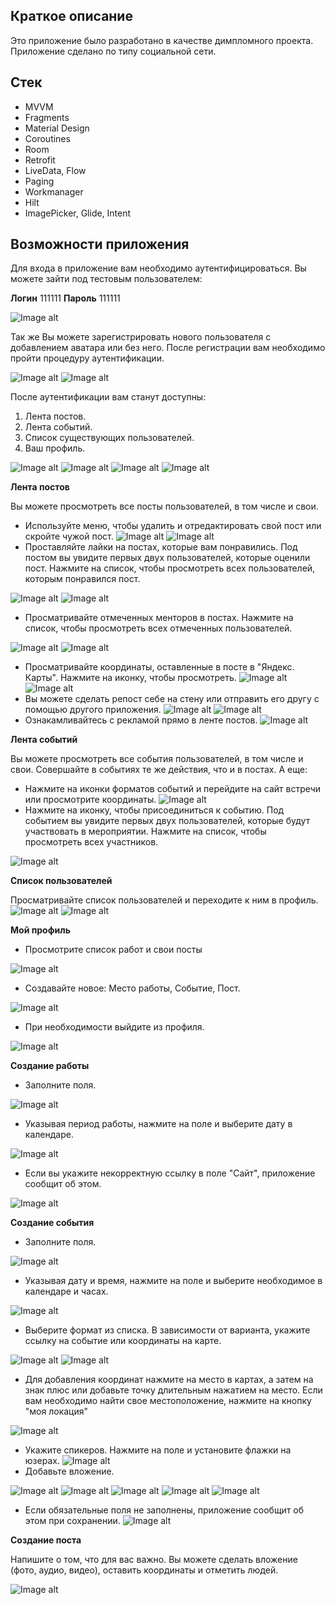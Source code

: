 ## Краткое описание

Это приложение было разработано в качестве димпломного проекта. Приложение сделано по типу социальной сети.

## Стек
* MVVM
* Fragments
* Material Design
* Coroutines
* Room
* Retrofit
* LiveData, Flow
* Paging
* Workmanager
* Hilt
* ImagePicker, Glide, Intent

## Возможности приложения
Для входа в приложение вам необходимо аутентифицироваться. Вы можете зайти под тестовым пользователем:

__Логин__ 111111
__Пароль__ 111111

![Image alt](https://github.com/ERokhmanko/Diploma/blob/master/screenshots/signIn.jpg)

 Так же Вы можете зарегистрировать нового пользователя с добавлением аватара или без него. После регистрации вам необходимо пройти процедуру аутентификации.

 ![Image alt](https://github.com/ERokhmanko/Diploma/blob/master/screenshots/transitionToRegistration.png)
 ![Image alt](https://github.com/ERokhmanko/Diploma/blob/master/screenshots/signUp.jpg)


 После аутентификации вам станут доступны: 
 1. Лента постов.
 2. Лента событий.
 3. Список существующих пользователей.
 4. Ваш профиль.

 ![Image alt](https://github.com/ERokhmanko/Diploma/blob/master/screenshots/posts.jpg)
 ![Image alt](https://github.com/ERokhmanko/Diploma/blob/master/screenshots/events.jpg)
 ![Image alt](https://github.com/ERokhmanko/Diploma/blob/master/screenshots/users.jpg)
 ![Image alt](https://github.com/ERokhmanko/Diploma/blob/master/screenshots/myProfile.jpg)

__Лента постов__

Вы можете просмотреть все посты пользователей, в том числе и свои. 
 - Используйте меню, чтобы удалить и отредактировать свой пост или скройте чужой пост.
![Image alt](https://github.com/ERokhmanko/Diploma/blob/master/screenshots/myMenuPost.jpg)
![Image alt](https://github.com/ERokhmanko/Diploma/blob/master/screenshots/ownerMenuPost.jpg)
 - Проставляйте лайки на постах, которые вам понравились. Под постом вы увидите первых двух пользователей, которые оценили пост. Нажмите на список, чтобы просмотреть всех пользователей, которым понравился пост.

 ![Image alt](https://github.com/ERokhmanko/Diploma/blob/master/screenshots/likePost.jpg)
 ![Image alt](https://github.com/ERokhmanko/Diploma/blob/master/screenshots/listLike.jpg)
 - Просматривайте отмеченных менторов в постах. Нажмите на список, чтобы просмотреть всех отмеченных пользователей.

 ![Image alt](https://github.com/ERokhmanko/Diploma/blob/master/screenshots/mentors.jpg)
 ![Image alt](https://github.com/ERokhmanko/Diploma/blob/master/screenshots/listMentors.jpg)
 - Просматривайте координаты, оставленные в посте в "Яндекс. Карты". Нажмите на иконку, чтобы просмотреть.
 ![Image alt](https://github.com/ERokhmanko/Diploma/blob/master/screenshots/CoordPost.jpg)
 ![Image alt](https://github.com/ERokhmanko/Diploma/blob/master/screenshots/mapPost.jpg)
 - Вы можете сделать репост себе на стену или отправить его другу с помощью другого приложения.
 ![Image alt](https://github.com/ERokhmanko/Diploma/blob/master/screenshots/repostAndShare.jpg)
 ![Image alt](https://github.com/ERokhmanko/Diploma/blob/master/screenshots/share.jpg)
 - Ознакамливайтесь с рекламой прямо в ленте постов.
 ![Image alt](https://github.com/ERokhmanko/Diploma/blob/master/screenshots/ad.jpg)

 __Лента событий__

 Вы можете просмотреть все события пользователей, в том числе и свои. Совершайте в событиях те же действия, что и в постах. А еще:
 - Нажмите на иконки форматов событий и перейдите на сайт встречи или просмотрите координаты.
 ![Image alt](https://github.com/ERokhmanko/Diploma/blob/master/screenshots/coordAndWebEvent.jpg)
 - Нажмите на иконку, чтобы присоединиться к событию. Под событием вы увидите первых двух пользователей, которые будут участвовать в мероприятии. Нажмите на список, чтобы просмотреть всех участников.

 ![Image alt](https://github.com/ERokhmanko/Diploma/blob/master/screenshots/joinEvent.jpg)
 
 __Список пользователей__

Просматривайте список пользователей и переходите к ним в профиль.
![Image alt](https://github.com/ERokhmanko/Diploma/blob/master/screenshots/users.jpg)
![Image alt](https://github.com/ERokhmanko/Diploma/blob/master/screenshots/userProfile.jpg)

__Мой профиль__

- Просмотрите список работ и свои посты

![Image alt](https://github.com/ERokhmanko/Diploma/blob/master/screenshots/profileSections.jpg)
- Создавайте новое: Место работы, Событие, Пост.

![Image alt](https://github.com/ERokhmanko/Diploma/blob/master/screenshots/new.jpg)
- При необходимости выйдите из профиля.

![Image alt](https://github.com/ERokhmanko/Diploma/blob/master/screenshots/exit.jpg)

__Создание работы__

- Заполните поля.

![Image alt](https://github.com/ERokhmanko/Diploma/blob/master/screenshots/newJob.jpg)
- Указывая период работы, нажмите на поле и выберите дату в календаре.

![Image alt](https://github.com/ERokhmanko/Diploma/blob/master/screenshots/calendar.jpg)
- Если вы укажите некорректную ссылку в поле "Сайт", приложение сообщит об этом.

![Image alt](https://github.com/ERokhmanko/Diploma/blob/master/screenshots/linkErrorJob.jpg)

__Создание события__

- Заполните поля.

![Image alt](https://github.com/ERokhmanko/Diploma/blob/master/screenshots/newEvent.jpg)
- Указывая дату и время, нажмите на поле и выберите необходимое в календаре и часах.

![Image alt](https://github.com/ERokhmanko/Diploma/blob/master/screenshots/time.jpg)
- Выберите формат из списка. В зависимости от варианта, укажите ссылку на событие или координаты на карте.

![Image alt](https://github.com/ERokhmanko/Diploma/blob/master/screenshots/formatEvent.jpg)
![Image alt](https://github.com/ERokhmanko/Diploma/blob/master/screenshots/coordEvent.jpg)
- Для добавления координат нажмите на место в картах, а затем на знак плюс или добавьте точку длительным нажатием на место. Если вам необходимо найти свое местоположение, нажмите на кнопку "моя локация"

![Image alt](https://github.com/ERokhmanko/Diploma/blob/master/screenshots/mapAddPlace.jpg)
- Укажите спикеров. Нажмите на поле и установите флажки на юзерах.
![Image alt](https://github.com/ERokhmanko/Diploma/blob/master/screenshots/listSpeakers.jpg)
- Добавьте вложение.

![Image alt](https://github.com/ERokhmanko/Diploma/blob/master/screenshots/attachmentChooser.jpg)
![Image alt](https://github.com/ERokhmanko/Diploma/blob/master/screenshots/imageChooser.jpg)
![Image alt](https://github.com/ERokhmanko/Diploma/blob/master/screenshots/videoChooser.jpg)
![Image alt](https://github.com/ERokhmanko/Diploma/blob/master/screenshots/attachmentVideo.jpg)
![Image alt](https://github.com/ERokhmanko/Diploma/blob/master/screenshots/attachmentAudio.jpg)
- Если обязательные поля не заполнены, приложение сообщит об этом при сохранении.
![Image alt](https://github.com/ERokhmanko/Diploma/blob/master/screenshots/errorEvent.jpg)

__Создание поста__

Напишите о том, что для вас важно. Вы можете сделать вложение (фото, аудио, видео), оставить координаты и отметить людей.

![Image alt](https://github.com/ERokhmanko/Diploma/blob/master/screenshots/newPost.jpg)


